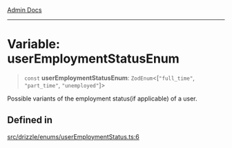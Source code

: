 [Admin Docs](/)

***

# Variable: userEmploymentStatusEnum

> `const` **userEmploymentStatusEnum**: `ZodEnum`\<[`"full_time"`, `"part_time"`, `"unemployed"`]\>

Possible variants of the employment status(if applicable) of a user.

## Defined in

[src/drizzle/enums/userEmploymentStatus.ts:6](https://github.com/NishantSinghhhhh/talawa-api/blob/05ae6a4794762096d917a90a3af0db22b7c47392/src/drizzle/enums/userEmploymentStatus.ts#L6)
